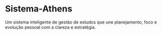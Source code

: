 # Sistema-Athens
Um sistema inteligente de gestão de estudos que une planejamento, foco e evolução pessoal com a clareza e estratégia.
